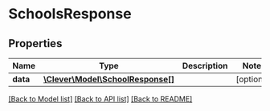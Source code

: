# SchoolsResponse

## Properties
Name | Type | Description | Notes
------------ | ------------- | ------------- | -------------
**data** | [**\Clever\Model\SchoolResponse[]**](SchoolResponse.md) |  | [optional] 

[[Back to Model list]](../README.md#documentation-for-models) [[Back to API list]](../README.md#documentation-for-api-endpoints) [[Back to README]](../README.md)


